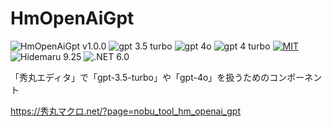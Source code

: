 # HmOpenAiGpt

![HmOpenAiGpt v1.0.0](https://img.shields.io/badge/HmOpenAiGpt-v1.0.0-6479ff.svg)
![gpt 3.5 turbo](https://img.shields.io/badge/gpt-3.5_turbo-6479ff.svg)
![gpt 4o](https://img.shields.io/badge/gpt-4o-6479ff.svg)
![gpt 4 turbo](https://img.shields.io/badge/gpt-4_turbo-6479ff.svg)
[![MIT](https://img.shields.io/badge/license-MIT-blue.svg?style=flat)](LICENSE)
![Hidemaru 9.25](https://img.shields.io/badge/Hidemaru-v9.25-6479ff.svg)
![.NET 6.0](https://img.shields.io/badge/.NET-6.0-6479ff.svg)

「秀丸エディタ」で「gpt-3.5-turbo」や「gpt-4o」を扱うためのコンポーネント

https://秀丸マクロ.net/?page=nobu_tool_hm_openai_gpt
